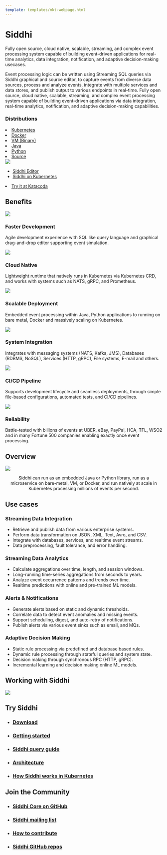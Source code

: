 ```yaml
---
template: templates/mkt-webpage.html
---
```


<!--
 * Copyright (c) 2019, WSO2 Inc. (http://www.wso2.org) All Rights Reserved.
 *
 * WSO2 Inc. licenses this file to you under the Apache License,
 * Version 2.0 (the "License"); you may not use this file except
 * in compliance with the License.
 * You may obtain a copy of the License at
 *
 * http://www.apache.org/licenses/LICENSE-2.0
 *
 * Unless required by applicable law or agreed to in writing,
 * software distributed under the License is distributed on an
 * "AS IS" BASIS, WITHOUT WARRANTIES OR CONDITIONS OF ANY
 * KIND, either express or implied. See the License for the
 * specific language governing permissions and limitations
 * under the License.
-->
<div class="row cIntroRow">
<div class="container">
<div class="col-md-6 col-sm-6">
<h1>Siddhi</h1>
<p>
Fully open source, cloud native, scalable, streaming, and complex event processing system capable of building event-driven applications for real-time analytics, data integration, notification, and adaptive decision-making usecases.
</p>
<p>
Event processing logic can be written using Streaming SQL queries via Siddhi graphical and source editor, to capture events from diverse data sources, process and analyze events, integrate with multiple services and data stores, and publish output to various endpoints in real-time. 
Fully open source, cloud native, scalable, streaming, and complex event processing system capable of building event-driven applications via data integration, real-time analytics, notification, and adaptive decision-making capabilities.
</p>

<!-- <a href="#" class="cDownloadButton">Download</a> -->
<div class="cDistributionsContainer">
<h3>Distributions</h3>


<div class="cDistributions">
<ui>
<li><a class="cDistribution cKubernetes" href="en/_latest_version_/download/#siddhi-kubernetes">Kubernetes</a></li>
<li><a class="cDistribution cDocker" href="en/_latest_version_/download/#siddhi-docker">Docker</a></li>
<li><a class="cDistribution cVM" href="en/_latest_version_/download/#siddhi-distribution">VM (Binary)</a></li>
<li><a class="cDistribution cJava" href="en/_latest_version_/download/#siddhi-libs">Java</a></li>
<li><a class="cDistribution cPython" href="https://siddhi-io.github.io/PySiddhi/">Python</a></li>
<li><a class="cDistribution cSource" href="en/_latest_version_/development/source/">Source</a></li>
</ui></div>

</div>


</div>

<div class="col-md-6 col-sm-6">

<div class="cWdgetContainer" id="exTab1">
<div class="cTerminal">
<div class="tab-content clearfix">
<div class="tab-pane" id="1a">
<div class="terminalOutput">
<img src="images/editor/editor.gif"/>
</div>
</div>
<div class="tab-pane active" id="2a">
<div class="terminalOutput">
<asciinema-player src="images/siddhi-510-on-k8s.cast" autoplay="true" loop="true" speed="3" preload="true" cols="62" rows="16"></asciinema-player>
<script src="assets/js/asciinema-player.js"></script>
</div>
</div>
</div>
</div>
<div class="cControls">
<ul  class="cDemoControls">
    <li><a  href="#1a" data-toggle="tab">Siddhi Editor</a>
	</li>
	<li class="active"><a href="#2a" data-toggle="tab">Siddhi on Kubernetes</a>
	</li>
</ul>
</div>
</div>
<div class="cTryItContainer">
<div class="cTryItList"><ui>
<li><a class="cTryIt cKatacoda" target="_blank" href="https://www.katacoda.com/siddhi/courses/siddhi-deployment">Try it at  Katacoda</a></li>
</ui></div>
</div>
</div>
</div>
</div>

<div class="row cSection cGray">
<div class="container">
<div class="col-md-12 col-sm-12">
<h2>Benefits</h2>
</div>
<div class="col-md-4 col-sm-12">
<div class="cBenefits">
<div class="cBenefitsHeader">
<img src="images/dev.svg"/>
<h3>Faster Development</h3>
</div>
<p>Agile development experience with SQL like query language and graphical drag-and-drop editor supporting event simulation.</p>
</div>
</div>
<div class="col-md-4 col-sm-12">
<div class="cBenefits">
<div class="cBenefitsHeader">
<img src="images/cloud.svg"/>
<h3>Cloud Native</h3>
</div>
<p>Lightweight runtime that natively runs in Kubernetes via Kubernetes CRD, and works with systems such as NATS, gRPC, and Prometheus.</div>
</div>
<div class="col-md-4 col-sm-12">
<div class="cBenefits">
<div class="cBenefitsHeader">
<img src="images/micro-service.svg"/>
<h3>Scalable Deployment</h3>
</div>
<p>Embedded event processing within Java, Python applications to running on bare metal, Docker and massively scaling on Kubernetes.</p></div>
</div>
<div class="col-md-4 col-sm-12">
<div class="cBenefits">
<div class="cBenefitsHeader">
<img src="images/integration.svg"/>
<h3>System Integration</h3>
</div>
<p>Integrates with messaging systems (NATS, Kafka, JMS), Databases (RDBMS, NoSQL), Services (HTTP, gRPC), File systems, E-mail and others.</p></div>
</div>
<div class="col-md-4 col-sm-12">
<div class="cBenefits">
<div class="cBenefitsHeader">
<img src="images/cicd.svg"/>
<h3>CI/CD Pipeline</h3>
</div>
<p>Supports development lifecycle and seamless deployments, through simple file-based configurations, automated tests, and CI/CD pipelines.</p></div>
</div>
<div class="col-md-4 col-sm-12">
<div class="cBenefits">
<div class="cBenefitsHeader">
<img src="images/tested.svg"/>
<h3>Reliability</h3>
</div>
<p>Battle-tested with billions of events at UBER, eBay, PayPal, HCA, TFL, WSO2 and in many Fortune 500 companies enabling exactly once event processing.</p></div>
</div>

</div>
</div>

<div class="row cSection cWhite">
<div class="container bannerImage">
<div class="col-md-12 col-sm-12">
<h2>Overview</h2>
<img src="images/siddhi-overview.png" />
<p style="text-align: center;">Siddhi can run as an embedded Java or Python library, run as a microservice on bare-metal, VM, or Docker, and run natively at scale in Kubernetes processing millions of events per second.</p>
</div>
</div>
</div>

<div class="row cSection cGray cUseCases">
<div class="container">
<div class="col-md-12 col-sm-12">
<h2>Use cases</h2>
</div>

<div class="col-md-6 col-sm-12">
<div class="cUseCasesContainer">
<h3>Streaming Data Integration</h3>
<ul>
    <li>Retrieve and publish data from various enterprise systems.</li>
    <li>Perform data transformation on JSON, XML, Text, Avro, and CSV.</li>
    <li>Integrate with databases, services, and realtime event streams.</li>
    <li>Data preprocessing, fault tolerance, and error handling.</li>
</ul>
</div>
</div>

<div class="col-md-6 col-sm-12">
<div class="cUseCasesContainer">
<h3>Streaming Data Analytics</h3>
<ul>
    <li>Calculate aggregations over time, length, and session windows.</li>
    <li>Long-running time-series aggregations from seconds to years.</li>
    <li>Analyze event occurrence patterns and trends over time.</li>
    <li>Realtime predictions with online and pre-trained ML models.</li>
</ul>
</div>
</div>

<div class="clearfix"></div>

<div class="col-md-6 col-sm-12">
<div class="cUseCasesContainer">
<h3>Alerts & Notifications</h3>
<ul>
    <li>Generate alerts based on static and dynamic thresholds.</li>
    <li>Correlate data to detect event anomalies and missing events.</li>
    <li>Support scheduling, digest, and auto-retry of notifications.</li>
    <li>Publish alerts via various event sinks such as email, and MQs.</li>
</li>
</ul>
</div>
</div>

<div class="col-md-6 col-sm-12">
<div class="cUseCasesContainer">
<h3>Adaptive Decision Making</h3>
<ul>
    <li>Static rule processing via predefined and database based rules.</li>
    <li>Dynamic rule processing through stateful queries and system state.</li>
    <li>Decision making through synchronous RPC (HTTP, gRPC).</li>
    <li>Incremental learning and decision making online ML models.</li>
</ul>
</div>
</div>


</div>
</div>



<div class="row cSection cWhite">
<div class="container bannerImage">
<div class="col-md-12 col-sm-12">
<h2>Working with Siddhi</h2>
<img src="images/how-siddhi-works.png"/>
<p/>
</div>
</div>
</div>


<div class="row cSection cGray cLinks">
<div class="container">

<div class="col-md-6 col-sm-12">
<h2>Try Siddhi</h2>
<ul>
    <li><h3><a href="en/_latest_version_/download/">Download</a></h3></li>
    <li><h3><a href="en/_latest_version_/docs/quick-start/">Getting started</a></h3></li>
    <li><h3><a href="en/_latest_version_/docs/query-guide/">Siddhi query guide</a></h3></li>
    <li><h3><a href="en/_latest_version_/development/architecture/">Architecture</a></h3></li>
    <li><h3 class="cLinks__last"><a href="en/_latest_version_/docs/siddhi-as-a-kubernetes-microservice/">How Siddhi works in Kubernetes</a></h3></li>
</ul>
</div>

<div class="col-md-6 col-sm-12">
<h2>Join the Community</h2>
<ul>
    <li><h3><a href="https://github.com/siddhi-io/siddhi/">Siddhi Core on GitHub</a></h3></li>
    <li><h3><a href="community/#asking-questions">Siddhi mailing list</a></h3></li>
    <li><h3><a href="community/contribution/">How to contribute</a></h3></li>
    <li><h3 class="cLinks__last"><a href="en/_latest_version_/development/source/">Siddhi GitHub repos</a></h3></li>
</ul>
</div>


</div>
</div>



